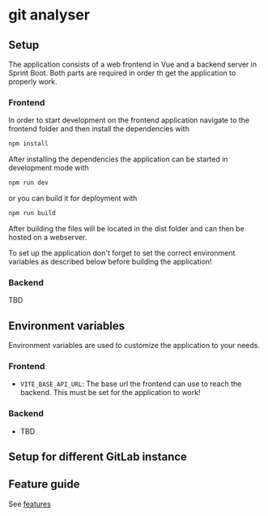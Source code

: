 # git analyser

## Setup

The application consists of a web frontend in Vue and a backend server in Sprint Boot. Both parts are required in order th get the application to properly work. 

### Frontend

In order to start development on the frontend application navigate to the frontend folder and then install the dependencies with

```bash
npm install
```

After installing the dependencies the application can be started in development mode with

```bash
npm run dev
```

or you can build it for deployment with

```bash
npm run build
```

After building the files will be located in the dist folder and can then be hosted on a webserver.

To set up the application don't forget to set the correct environment variables as described below before building the application!

### Backend

TBD

## Environment variables

Environment variables are used to customize the application to your needs.

### Frontend

- `VITE_BASE_API_URL`: The base url the frontend can use to reach the backend. This must be set for the application to work!

### Backend

- TBD

## Setup for different GitLab instance

## Feature guide

See [features](./docs/FEATURES.md)
